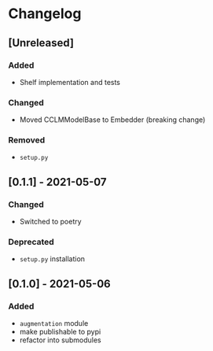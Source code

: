 # Changelog

## [Unreleased]
### Added
- Shelf implementation and tests

### Changed
- Moved CCLMModelBase to Embedder (breaking change)

### Removed
- `setup.py`

## [0.1.1] - 2021-05-07
### Changed
- Switched to poetry

### Deprecated
- `setup.py` installation

## [0.1.0] - 2021-05-06
### Added
- `augmentation` module
- make publishable to pypi
- refactor into submodules